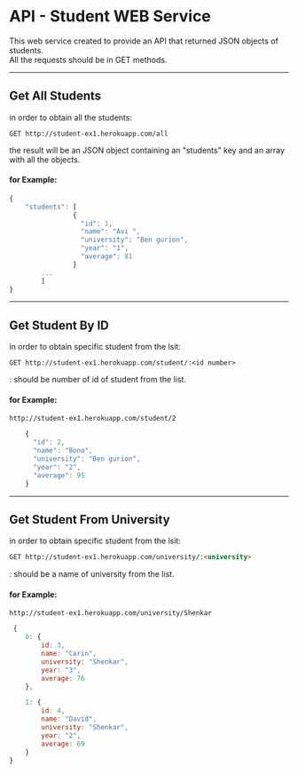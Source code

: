 # API - Student WEB Service 

This web service created to provide an API that returned JSON objects of students.  
All the requests should be in GET methods.


***


## Get All Students

in order to obtain all the students:
``` 
GET	http://student-ex1.herokuapp.com/all 
```
the result will be an JSON object containing an "students" key and an array with all the objects.           
#### for Example:

```javascript
{
    "students": [
                {
                  "id": 1,
                  "name": "Avi ",
                  "university": "Ben gurion",
                  "year": "1",
                  "average": 81
                }
		...
        ]
}
```
---

## Get Student By ID

in order to obtain specific student from the lsit:
``` 
GET	http://student-ex1.herokuapp.com/student/:<id number>
```

 **<id number>**: should be number of id of student from the list.
 
#### for Example:
``` 	
http://student-ex1.herokuapp.com/student/2
```
```javascript
    {
      "id": 2,
      "name": "Bono",
      "university": "Ben gurion",
      "year": "2",
      "average": 95
    }
``` 
***
## Get Student From University

in order to obtain specific student from the lsit:
```html
GET	http://student-ex1.herokuapp.com/university/:<university>
```

**<university>**: should be a name of university from the list. 

#### for Example:
``` 	
http://student-ex1.herokuapp.com/university/Shenkar
```
```javascript
 {
	0: {
		id: 3,
		name: "Carin",
		university: "Shenkar",
		year: "3",
		average: 76
	},

	1: {
		id: 4,
		name: "David",
		university: "Shenkar",
		year: "2",
		average: 69
	}
}
``` 




